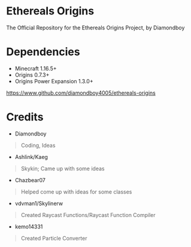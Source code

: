 # Ethereals Origins
The Official Repository for the Ethereals Origins Project, by Diamondboy

# Dependencies

- Minecraft 1.16.5+
- Origins 0.7.3+
- Origins Power Expansion 1.3.0+


https://www.github.com/diamondboy4005/ethereals-origins


# Credits
- Diamondboy
> Coding, Ideas

- Ashlink/Kaeg
> Skykin; Came up with some ideas

- Chazbear07
> Helped come up with ideas for some classes

- vdvman1/Skylinerw
> Created Raycast Functions/Raycast Function Compiler

- kemo14331
> Created Particle Converter